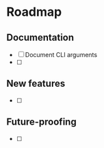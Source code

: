 # Roadmap

## Documentation

- [ ] Document CLI arguments
- [ ]

## New features

- [ ]

## Future-proofing

- [ ]
